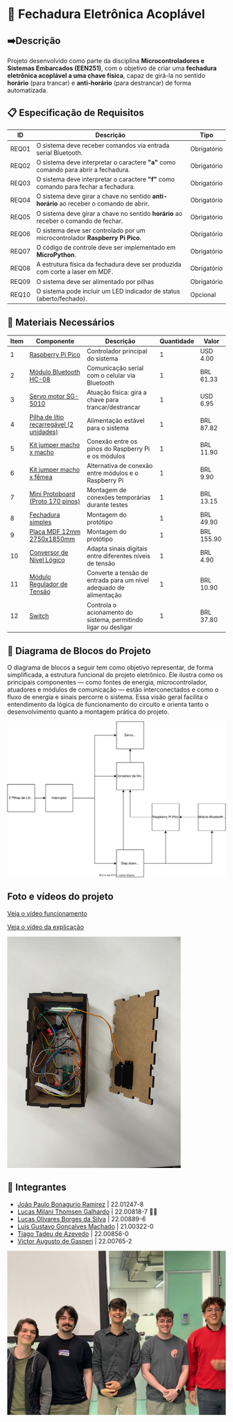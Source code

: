 # 🔐 Fechadura Eletrônica Acoplável

## ➡️Descrição

Projeto desenvolvido como parte da disciplina **Microcontroladores e Sistemas Embarcados (EEN251)**, com o objetivo de criar uma **fechadura eletrônica acoplável a uma chave física**, capaz de girá-la no sentido **horário** (para trancar) e **anti-horário** (para destrancar) de forma automatizada.

## 📋 Especificação de Requisitos

| ID     | Descrição                                                                 | Tipo        |
|--------|---------------------------------------------------------------------------|-------------|
| REQ01  | O sistema deve receber comandos via entrada serial Bluetooth.             | Obrigatório |
| REQ02  | O sistema deve interpretar o caractere **"a"** como comando para abrir a fechadura. | Obrigatório |
| REQ03  | O sistema deve interpretar o caractere **"f"** como comando para fechar a fechadura. | Obrigatório |
| REQ04  | O sistema deve girar a chave no sentido **anti-horário** ao receber o comando de abrir. | Obrigatório |
| REQ05  | O sistema deve girar a chave no sentido **horário** ao receber o comando de fechar. | Obrigatório |
| REQ06  | O sistema deve ser controlado por um microcontrolador **Raspberry Pi Pico**. | Obrigatório |
| REQ07  | O código de controle deve ser implementado em **MicroPython**.            | Obrigatório |
| REQ08  | A estrutura física da fechadura deve ser produzida com corte a laser em MDF.      | Obrigatório |
| REQ09  | O sistema deve ser alimentado por pilhas    | Obrigatório    |
| REQ10  | O sistema pode incluir um LED indicador de status (aberto/fechado).       | Opcional    |


## 🧰 Materiais Necessários

| Item | Componente                           | Descrição                                                                 | Quantidade | Valor |
|------|--------------------------------------|---------------------------------------------------------------------------|------------|------------|
| 1    | [Raspberry Pi Pico](https://www.newark.com/pt-BR/raspberry-pi/raspberry-pi-pico/raspberry-pi-board-arm-cortex/dp/22AJ1097?src=raspberrypi)                  | Controlador principal do sistema             | 1          | USD 4.00         |
| 2    | [Módulo Bluetooth HC-08](https://www.usinainfo.com.br/modulo-bluetooth-arduino/modulo-bluetooth-hc-08-40-ble-para-arduino-compativel-com-iphone-e-ipad-masterslave-3673.html)              | Comunicação serial com o celular via Bluetooth                            | 1          | BRL 61.33           |
| 3    | [Servo motor SG-5010](https://www.usinainfo.com.br/servo-motores/servo-motor-mg996r-tower-pro-180-11kgfcm-de-posicao-com-engrenagens-metalicas-4850.html](https://protosupplies.com/product/servo-motor-sg-5010/))                    | Atuação física: gira a chave para trancar/destrancar                      | 1          |     USD 6.95       |
| 4    | [Pilha de lítio recarregável (2 unidades) ](https://produto.mercadolivre.com.br/MLB-3425451069-bateria-18650-2600mah-37v-bap-energy-kit-02pcs--_JM#polycard_client=search-nordic&position=9&search_layout=grid&type=item&tracking_id=4fb48910-bb5a-4e5d-b31b-5b39cf1b8640&wid=MLB3425451069&sid=search)                        | Alimentação estável para o sistema                                        | 1          | BRL  87.82          |
| 5    | [Kit jumper macho x macho](https://www.makerhero.com/produto/jumpers-macho-macho-x40-unidades/)             | Conexão entre os pinos do Raspberry Pi e os módulos                       | 1          | BRL 11.90           |
| 6    | [Kit jumper macho x fêmea](https://www.makerhero.com/produto/jumpers-macho-femea-x40-unidades/)             | Alternativa de conexão entre módulos e o Raspberry Pi                     | 1          |   BRL 9.90         |
| 7    | [Mini Protoboard (Proto 170 pinos)](https://produto.mercadolivre.com.br/MLB-3405650891-mini-protoboard-breadboard-170-pontos-branco-_JM#polycard_client=search-nordic&position=14&search_layout=grid&type=item&tracking_id=51bbf8e7-26f2-46df-8383-e30ef595810f&wid=MLB3405650891&sid=search)    | Montagem de conexões temporárias durante testes                           | 1          |    BRL 13.15        |
| 8    | [Fechadura simples](https://www.leroymerlin.com.br/fechadura-soprano-para-porta-de-entrada-preto40mm-chave-simples-ipanema_91083552?referrer=category-page)    | Montagem do protótipo                           | 1          |    BRL 49.90       |
| 9    | [Placa MDF 12mm 2750x1850mm](https://www.leomadeiras.com.br/p/10280500/mdf-cru-12mm-2750x1850mm-grandes-marcas#wrapper)    | Montagem do protótipo                          | 1          |    BRL 155.90       |
| 10    | [Conversor de Nível Lógico](https://www.leomadeiras.com.br/p/10280500/mdf-cru-12mm-2750x1850mm-grandes-marcas#wrapper](https://www.eletrogate.com/conversor-de-nivel-logico-33-5v-bidirecional))    | Adapta sinais digitais entre diferentes níveis de tensão                         | 1          |    BRL 4.90       |
| 11    | [Módulo Regulador de Tensão](https://www.eletrogate.com/modulo-regulador-de-tensao-step-down-lm2596)    |   Converte a tensão de entrada para um nível adequado de alimentação                      | 1          |    BRL 10.90       |
| 12    | [Switch](https://www.eletrogate.com/modulo-regulador-de-tensao-step-down-lm2596](https://www.mercadolivre.com.br/micro-chave-17101-alavanca-unipolar-ligaliga-1a-2-posicoes/p/MLB40891000?searchVariation=MLB40891000#polycard_client=search-nordic&searchVariation=MLB40891000&wid=MLB3888971897&position=7&search_layout=grid&type=product&tracking_id=392b5b42-78c2-4b5d-98c5-98e57b20f13e&sid=search))    |   Controla o acionamento do sistema, permitindo ligar ou desligar                       | 1          |    BRL 37.80       |

## 🔧 Diagrama de Blocos do Projeto

O diagrama de blocos a seguir tem como objetivo representar, de forma simplificada, a estrutura funcional do projeto eletrônico. Ele ilustra como os principais componentes — como fontes de energia, microcontrolador, atuadores e módulos de comunicação — estão interconectados e como o fluxo de energia e sinais percorre o sistema. Essa visão geral facilita o entendimento da lógica de funcionamento do circuito e orienta tanto o desenvolvimento quanto a montagem prática do projeto.

![Imagem do Diagrama de Blocos](docs/diagrama_de_blocos.svg)

## Foto e vídeos do projeto

[Veja o vídeo funcionamento](https://youtube.com/shorts/3j6Cv1Wj5rs)

[Veja o vídeo da explicação](https://youtube.com/shorts/zvppXcL821o)

<img src="docs/foto_ex.jpeg" alt="Imagem do Projeto" width="400" />


## 🤝 Integrantes

- [João Paulo Bonagurio Ramirez](https://github.com/yJony)           | 22.01247-8
- [Lucas Milani Thomsen Galhardo](https://github.com/LucasKiller)    | 22.00818-7   🤪🔪
- [Lucas Olivares Borges da Silva](https://github.com/lvcasolivares) | 22.00889-6
- [Luis Gustavo Gonçalves Machado](https://github.com/luisgmachado)  | 21.00322-0
- [Tiago Tadeu de Azevedo](https://github.com/tiagooazevedo)         | 22.00856-0
- [Victor Augusto de Gasperi](https://github.com/VictorGasperi)      | 22.00765-2

![Imagem dos Integrantes](docs/foto-grupo.jpeg)
